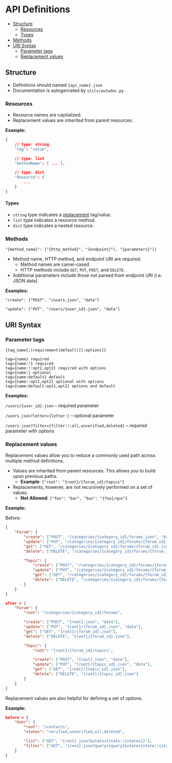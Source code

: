 # API Definitions

* [Structure](#structure)
   * [Resources](#resources)
   * [Types](#types)
* [Methods](#methods)
* [URI Syntax](#uri-syntax)
   * [Parameter tags](#parameter-tags)
   * [Replacement values](#replacement-values)

## Structure

* Definitions should named `{api_name}.json`
* Documentation is autogenrated by `utils/autodoc.py`

### Resources

* Resource names are capitalized.
* Replacement values are inherited from parent resources.

**Example:**

```json
{
    // type: string
    "tag": "value",

    // type: list
    "methodName": [ ... ],

    // type: dict
    "Resource": {
        ...
    }
}
```

#### Types

* `string` type indicates a [replacement](#replacement-values) tag/value.
* `list` type indicates a resource method.
* `dict` type indicates a nested resource.

### Methods

`"{method_name}": ["{http_method}", "{endpoint}"(, "{parameters}")]`

* Method name, HTTP method, and endpoint URI are required.
   * Method names are camel-cased.
   * HTTP methods include `GET`, `PUT`, `POST`, and `DELETE`.
* Additional parameters include those not parsed from endpoint URI (i.e. JSON data).

**Examples:**

`"create": ["POST", "/users.json", "data"]`

`"update": ["PUT", "/users/{user_id}.json", "data"]`


## URI Syntax

### Parameter tags

`{tag_name[:(requirement|default)][:options]}`

```
tag={name} required
tag={name:!} required
tag={name:!:opt1,opt2} required with options
tag={name:} optional
tag={name:default} default
tag={name::opt1,opt2} optional with options
tag={name:default:opt1,opt2} options and default
```

**Examples:**

`/users/{user_id}.json` – required parameter

`/users.json?letter={letter:}` – optional parameter

`/users.json?filter={filter:!:all,unverified,deleted}` – required parameter with options

### Replacement values

Replacement values allow you to reduce a commonly used path across multiple method definitions.

* Values are inherited from parent resources. This allows you to build upon previous paths.
   * **Example**: `{"root": "{root}/{forum_id}/topics"}`
* Replacements, however, are not recursively performed on a set of values.
   * **Not Allowed**: `{"foo": "bar", "baz": "{foo}/qux"}`

**Example:**

Before:
```json
{
    "Forum": {
        "create": ["POST", "/categories/{category_id}/forums.json", "data"],
        "update": ["PUT", "/categories/{category_id}/forums/{forum_id}.json", "data"],
        "get": ["GET", "/categories/{category_id}/forums/{forum_id}.json"],
        "delete": ["DELETE", "/categories/{category_id}/forums/{forum_id}"],

        "Topic": {
            "create": ["POST", "/categories/{category_id}/forums/{forum_id}/topics.json", "data"],
            "update": ["PUT", "/categories/{category_id}/forums/{forum_id}/topics/{topic_id}.json", "data"],
            "get": ["GET", "/categories/{category_id}/forums/{forum_id}/topics"],
            "delete": ["DELETE", "/categories/{category_id}/forums/{forum_id}/topics/{topic_id}.json"]
        }
    }
}
```

```json
after = {
    "Forum": {
        "root": "/categories/{category_id}/forums",

        "create": ["POST", "{root}.json", "data"],
        "update": ["PUT", "{root}/{forum_id}.json", "data"],
        "get": ["GET", "{root}/{forum_id}.json"],
        "delete": ["DELETE", "{root}/{forum_id}.json"],

        "Topic": {
            "root": "{root}/{forum_id}/topics",

            "create": ["POST", "{root}.json", "data"],
            "update": ["PUT", "{root}/{topic_id}.json", "data"],
            "get": ["GET", "{root}/{topic_id}.json"],
            "delete": ["DELETE", "{root}/{topic_id}.json"]
        }
    }
}
```

Replacement values are also helpful for defining a set of options.

**Example:**

```json
before = {
    "User": {
        "root": "/contacts",
        "states": "verified,unverified,all,deleted",

        "list": ["GET", "{root}.json?&state={state::{states}}"],
        "filter": ["GET", "{root}.json?query={query}&state={state::{states}}"]
    }
}
```
